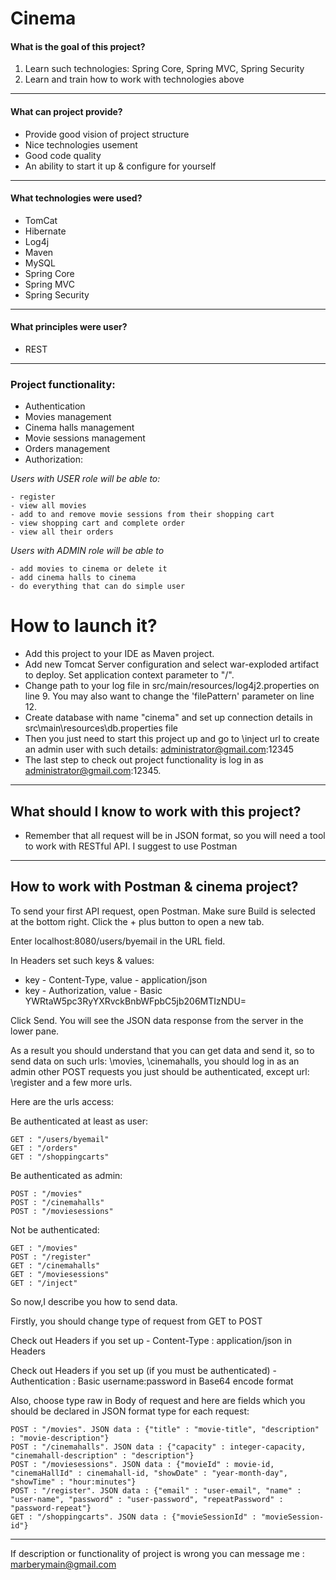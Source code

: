 # Cinema

#### What is the goal of this project?
1. Learn such technologies: Spring Core, Spring MVC, Spring Security
1. Learn and train how to work with technologies above
---

#### What can project provide?
* Provide good vision of project structure
* Nice technologies usement
* Good code quality
* An ability to start it up & configure for yourself
---

#### What technologies were used?
* TomCat
* Hibernate
* Log4j
* Maven
* MySQL
* Spring Core
* Spring MVC
* Spring Security
---

#### What principles were user?
* REST
---


### Project functionality:
* Authentication
* Movies management
* Cinema halls management
* Movie sessions management
* Orders management
* Authorization:

*Users with USER role will be able to:*

    - register
    - view all movies
    - add to and remove movie sessions from their shopping cart
    - view shopping cart and complete order
    - view all their orders

*Users with ADMIN role will be able to*

    - add movies to cinema or delete it
    - add cinema halls to cinema
    - do everything that can do simple user
    
# How to launch it?
* Add this project to your IDE as Maven project.
* Add new Tomcat Server configuration and select war-exploded artifact to deploy. Set application context parameter to "/".
* Change path to your log file in src/main/resources/log4j2.properties on line 9. You may also want to change the 'filePattern' parameter on line 12.
* Create database with name "cinema" and set up connection details in src\main\resources\db.properties file 
* Then you just need to start this project up and go to \inject url to create an admin user with such details: administrator@gmail.com:12345
* The last step to check out project functionality is log in as administrator@gmail.com:12345.
---

## What should I know to work with this project? 
* Remember that all request will be in JSON format, so you will need a tool to work with RESTful API. I suggest to use Postman
---

## How to work with Postman & cinema project?

To send your first API request, open Postman. Make sure Build is selected at the bottom right. Click the + plus button to open a new tab.

Enter localhost:8080/users/byemail in the URL field.

In Headers set such keys & values:
*  key - Content-Type, value - application/json
* key - Authorization, value - Basic YWRtaW5pc3RyYXRvckBnbWFpbC5jb206MTIzNDU=

Click Send. You will see the JSON data response from the server in the lower pane.

As a result you should understand that you can get data and send it, so to send data on such urls: \movies, \cinemahalls, you should log in as an admin other POST requests you just should be authenticated, except url: \register
and a few more urls.

Here are the urls access:

Be authenticated at least as user: 

    GET : "/users/byemail"
    GET : "/orders"
    GET : "/shoppingcarts"
    
Be authenticated as admin:

    POST : "/movies"
    POST : "/cinemahalls"
    POST : "/moviesessions"
    
Not be authenticated:
                
    GET : "/movies"
    POST : "/register"
    GET : "/cinemahalls"
    GET : "/moviesessions"
    GET : "/inject"                
                

So now,I describe you how to send data.

Firstly, you should change type of request from GET to POST

Check out Headers if you set up - Content-Type : application/json in Headers

Check out Headers if you set up (if you must be authenticated) - Authentication : Basic username:password in Base64 encode format

Also, choose type raw in Body of request and here are fields which you should be declared in JSON format type for each request:

    POST : "/movies". JSON data : {"title" : "movie-title", "description" : "movie-description"}
    POST : "/cinemahalls". JSON data : {"capacity" : integer-capacity, "cinemahall-description" : "description"}
    POST : "/moviesessions". JSON data : {"movieId" : movie-id, "cinemaHallId" : cinemahall-id, "showDate" : "year-month-day", "showTime" : "hour:minutes"}
    POST : "/register". JSON data : {"email" : "user-email", "name" : "user-name", "password" : "user-password", "repeatPassword" : "password-repeat"}
    GET : "/shoppingcarts". JSON data : {"movieSessionId" : "movieSession-id"}


---
If description or functionality of project is wrong you can message me : marberymain@gmail.com